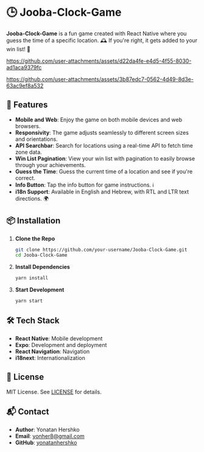 # 🕒 Jooba-Clock-Game

**Jooba-Clock-Game** is a fun game created with React Native where you guess the time of a specific location. 🕰️ If you're right, it gets added to your win list! 🎉





https://github.com/user-attachments/assets/d22da4fe-e4d5-4f55-8030-ad1aca9379fc



https://github.com/user-attachments/assets/3b87edc7-0562-4d49-8d3e-63ac9ef8a532



## 🚀 Features

- **Mobile and Web**: Enjoy the game on both mobile devices and web browsers.
- **Responsivity**: The game adjusts seamlessly to different screen sizes and orientations.
- **API Searchbar**: Search for locations using a real-time API to fetch time zone data.
- **Win List Pagination**: View your win list with pagination to easily browse through your achievements.
- **Guess the Time**: Guess the current time of a location and see if you're correct.
- **Info Button**: Tap the info button for game instructions. ℹ️
- **i18n Support**: Available in English and Hebrew, with RTL and LTR text directions. 🌍

## 📦 Installation

1. **Clone the Repo**

    ```bash
    git clone https://github.com/your-username/Jooba-Clock-Game.git
    cd Jooba-Clock-Game
    ```

2. **Install Dependencies**

    ```bash
    yarn install
    ```

3. **Start Development**

    ```bash
    yarn start
    ```

## 🛠️ Tech Stack

- **React Native**: Mobile development
- **Expo**: Development and deployment
- **React Navigation**: Navigation
- **i18next**: Internationalization

## 📝 License

MIT License. See [LICENSE](LICENSE) for details.

## 📬 Contact

- **Author**: Yonatan Hershko
- **Email**: yonher8@gmail.com
- **GitHub**: [yonatanhershko](https://github.com/yonatanhershko)
